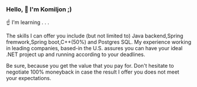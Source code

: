 ### Hello, 👋 I'm Komiljon ;)
☝️ I'm learning . . . 

The skills I can offer you include (but not limited to) Java backend,Spring fremwork,Spring boot,C++(50%)  and Postgres SQL. My experience working in leading companies, based-in the U.S. assures you can have your ideal .NET project up and running according to your deadlines.


Be sure, because you get the value that you pay for. Don't hesitate to negotiate 100% moneyback in case the result I offer you does not meet your expectations.              
